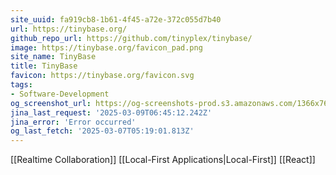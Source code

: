```yaml
---
site_uuid: fa919cb8-1b61-4f45-a72e-372c055d7b40
url: https://tinybase.org/
github_repo_url: https://github.com/tinyplex/tinybase/
image: https://tinybase.org/favicon_pad.png
site_name: TinyBase
title: TinyBase
favicon: https://tinybase.org/favicon.svg
tags:
- Software-Development
og_screenshot_url: https://og-screenshots-prod.s3.amazonaws.com/1366x768/80/false/9acff6219921c86ad1e6c3aa03103f7ab99b25bec2d7f0e0b983e3960a7193d2.jpeg
jina_last_request: '2025-03-09T06:45:12.242Z'
jina_error: 'Error occurred'
og_last_fetch: '2025-03-07T05:19:01.813Z'
---
```


[[Realtime Collaboration]]
[[Local-First Applications|Local-First]]
[[React]]
